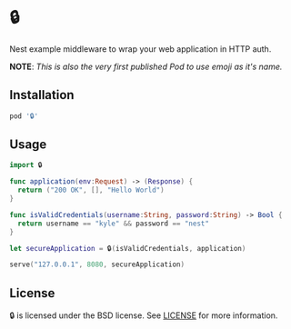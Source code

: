# 🔒

Nest example middleware to wrap your web application in HTTP auth.

**NOTE**: *This is also the very first published Pod to use emoji as it's name.*

## Installation

```ruby
pod '🔒'
```

## Usage

```swift
import 🔒

func application(env:Request) -> (Response) {
  return ("200 OK", [], "Hello World")
}

func isValidCredentials(username:String, password:String) -> Bool {
  return username == "kyle" && password == "nest"
}

let secureApplication = 🔒(isValidCredentials, application)

serve("127.0.0.1", 8080, secureApplication)
```

## License

🔒 is licensed under the BSD license. See [LICENSE](LICENSE) for more information.

